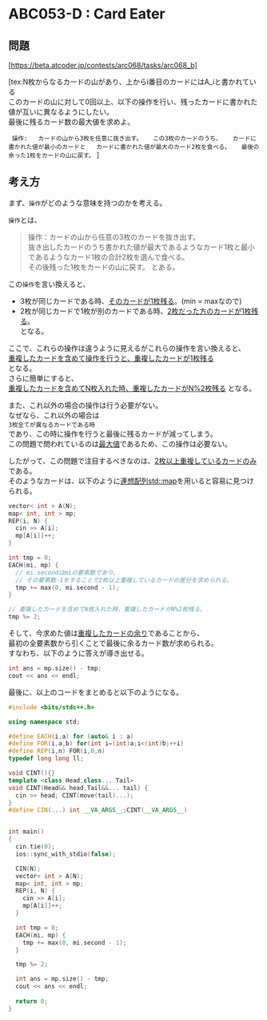# ABC053-D : Card Eater

## 問題
[https://beta.atcoder.jp/contests/arc068/tasks/arc068_b]  

[tex:N枚からなるカードの山があり、上からi番目のカードにはA_iと書かれている  
このカードの山に対して0回以上、以下の操作を行い、残ったカードに書かれた値が互いに異なるようにしたい。  
最後に残るカード数の最大値を求めよ。  

`
操作:  
カードの山から3枚を任意に抜き出す。  
この3枚のカードのうち、  
カードに書かれた値が最小のカードと  
カードに書かれた値が最大のカード2枚を食べる。  
最後の余った1枚をカードの山に戻す。`
]

## 考え方
まず、`操作`がどのような意味を持つのかを考える。  

`操作`とは、
> 操作：カードの山から任意の3枚のカードを抜き出す。  
> 抜き出したカードのうち書かれた値が最大であるようなカード1枚と最小であるようなカード1枚の合計2枚を選んで食べる。  
> その後残った1枚をカードの山に戻す。
とある。  

この`操作`を言い換えると、
 - 3枚が同じカードである時、<u>そのカードが1枚残る</u>。(min = maxなので)  
 - 2枚が同じカードで1枚が別のカードである時、<u>2枚だった方のカードが1枚残る</u>。  
となる。  

ここで、これらの操作は違うように見えるがこれらの操作を言い換えると、  
<u>重複したカードを含めて操作を行うと、重複したカードが1枚残る</u>  
となる。  
さらに簡単にすると、  
<u>重複したカードを含めてN枚入れた時、重複したカードがN%2枚残る</u>
となる。

また、これ以外の場合の操作は行う必要がない。  
なぜなら、これ以外の場合は  
`3枚全てが異なるカードである時`  
であり、この時に操作を行うと最後に残るカードが減ってしまう。  
この問題で問われているのは<u>最大値</u>であるため、この操作は必要ない。  

したがって、この問題で注目するべきなのは、<u>2枚以上重複しているカードのみ</u>である。  
そのようなカードは、以下のように<u>連想配列std::map</u>を用いると容易に見つけられる。  

```cpp
vector< int > A(N);
map< int, int > mp;
REP(i, N) {
  cin >> A[i];
  mp[A[i]]++;
}

int tmp = 0;
EACH(mi, mp) {
  // mi.secondはmiの要素数であり、
  // その要素数-1をすることで2枚以上重複しているカードの差分を求められる。
  tmp += max(0, mi.second - 1);
}

// 重複したカードを含めてN枚入れた時、重複したカードがN%2枚残る。
tmp %= 2;
```

そして、今求めた値は<u>重複したカードの余り</u>であることから、  
最初の全要素数から引くことで最後に余るカード数が求められる。  
すなわち、以下のように答えが導き出せる。  

```cpp
int ans = mp.size() - tmp;
cout << ans << endl;
```

最後に、以上のコードをまとめると以下のようになる。  


```cpp
#include <bits/stdc++.h>

using namespace std;

#define EACH(i,a) for (auto& i : a)
#define FOR(i,a,b) for(int i=(int)a;i<(int)b;++i)
#define REP(i,n) FOR(i,0,n)
typedef long long ll;

void CINT(){}
template <class Head,class... Tail>
void CINT(Head&& head,Tail&&... tail) {
  cin >> head; CINT(move(tail)...);
}
#define CIN(...) int __VA_ARGS__;CINT(__VA_ARGS__)


int main()
{
  cin.tie(0);
  ios::sync_with_stdio(false);

  CIN(N);
  vector< int > A(N);
  map< int, int > mp;
  REP(i, N) {
    cin >> A[i];
    mp[A[i]]++;
  }

  int tmp = 0;
  EACH(mi, mp) {
    tmp += max(0, mi.second - 1);
  }

  tmp %= 2;

  int ans = mp.size() - tmp;
  cout << ans << endl;
  
  return 0;
}

```
